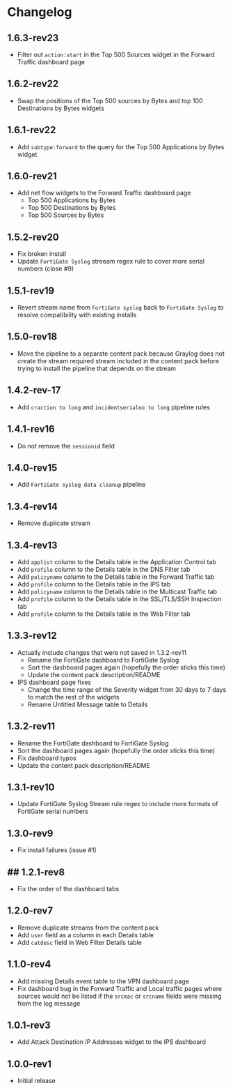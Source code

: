 # Changelog

## 1.6.3-rev23

- Filter out `action:start` in the Top 500 Sources widget in the Forward Traffic dashboard page

## 1.6.2-rev22

- Swap the positions of the Top 500 sources by Bytes and top 100 Destinations by Bytes widgets

## 1.6.1-rev22

- Add `subtype:forward` to the query for the Top 500 Applications by Bytes widget

## 1.6.0-rev21

- Add net flow widgets to the Forward Traffic dashboard page
  - Top 500 Applications by Bytes
  - Top 500 Destinations by Bytes
  - Top 500 Sources by Bytes

## 1.5.2-rev20

- Fix broken install
- Update `FortiGate Syslog` streeam regex rule to cover more serial numbers (close #9)

## 1.5.1-rev19

- Revert stream name from `FortiGate syslog` back to `FortiGate Syslog` to resolve compatibility with existing installs

## 1.5.0-rev18

- Move the pipeline to a separate content pack because Graylog does not create the stream required stream included in the content pack before trying to install the pipeline that depends on the stream

## 1.4.2-rev-17

- Add `craction to long` and `incidentserialno to long` pipeline rules

## 1.4.1-rev16

- Do not remove the `sessionid` field

## 1.4.0-rev15

- Add `FortiGate syslog data cleanup` pipeline

## 1.3.4-rev14

- Remove duplicate stream

## 1.3.4-rev13

- Add `applist` column to the Details table in the Application Control tab
- Add `profile` column to the Details table in the DNS Filter tab
- Add `policyname` column to the Details table in the Forward Traffic tab
- Add `profile` column to the Details table in the IPS tab
- Add `policyname` column to the Details table in the Multicast Traffic tab
- Add `profile` column to the Details table in the SSL/TLS/SSH Inspection tab
- Add `profile` column to the Details table in the Web Filter tab

## 1.3.3-rev12

- Actually include changes that were not saved in 1.3.2-rev11
  - Rename the FortiGate dashboard to FortiGate Syslog
  - Sort the dashboard pages again (hopefully the order sticks this time)
  - Update the content pack description/README
- IPS dashboard page fixes
  - Change the time range of the Severity widget from 30 days to 7 days to match the rest of the widgets
  - Rename Untitled Message table to Details

## 1.3.2-rev11

- Rename the FortiGate dashboard to FortiGate Syslog
- Sort the dashboard pages again (hopefully the order sticks this time)
- Fix dashboard typos
- Update the content pack description/README

## 1.3.1-rev10

- Update FortiGate Syslog Stream rule regex to include more formats of FortiGate serial numbers

## 1.3.0-rev9

- Fix install failures (issue #1)

## ## 1.2.1-rev8

- Fix the order of the dashboard tabs

## 1.2.0-rev7

- Remove duplicate streams from the content pack
- Add `user` field as a column in each Details table
- Add `catdesc` field in Web Filter Details table

## 1.1.0-rev4

- Add missing Details event table to the VPN dashboard page
- Fix dashboard bug in the Forward Traffic and Local traffic pages where sources would not be listed if the `srcmac` or `srcname` fields were missing from the log message

## 1.0.1-rev3

- Add Attack Destination IP Addresses widget to the IPS dashboard

## 1.0.0-rev1

- Initial release
